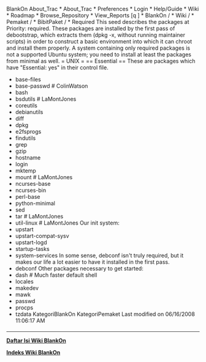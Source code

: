    BlankOn
 About_Trac
    * About_Trac
    * Preferences
    * Login
    * Help/Guide
    * Wiki
    * Roadmap
    * Browse_Repository
    * View_Reports
[q                 ]
    * BlankOn  /
    * Wiki  /
    * Pemaket  /
    * BibitPaket  /
    * Required
This seed describes the packages at Priority: required. These packages are
installed by the first pass of debootstrap, which extracts them (dpkg -x,
without running maintainer scripts) in order to construct a basic environment
into which it can chroot and install them properly.
A system containing only required packages is not a supported Ubuntu system;
you need to install at least the packages from minimal as well.
= UNIX =
== Essential ==
These are packages which have "Essential: yes" in their control file.
 * base-files
 * base-passwd    # ColinWatson
 * bash
 * bsdutils       # LaMontJones
 * coreutils
 * debianutils
 * diff
 * dpkg
 * e2fsprogs
 * findutils
 * grep
 * gzip
 * hostname
 * login
 * mktemp
 * mount          # LaMontJones
 * ncurses-base
 * ncurses-bin
 * perl-base
 * python-minimal
 * sed
 * tar            # LaMontJones
 * util-linux     # LaMontJones
Our init system:
 * upstart
 * upstart-compat-sysv
 * upstart-logd
 * startup-tasks
 * system-services
In some sense, debconf isn't truly required, but it makes our life a lot easier
to have it installed in the first pass.
 * debconf
Other packages necessary to get started:
 * dash               # Much faster default shell
 * locales
 * makedev
 * mawk
 * passwd
 * procps
 * tzdata
KategoriBlankOn KategoriPemaket
Last modified on 06/16/2008 11:06:17 AM
#### 
    
 
 
 
 
 
---
[**Daftar Isi Wiki BlankOn**](/DaftarIsi/README.md)
 
[**Indeks Wiki BlankOn**](/Indeks.md)
